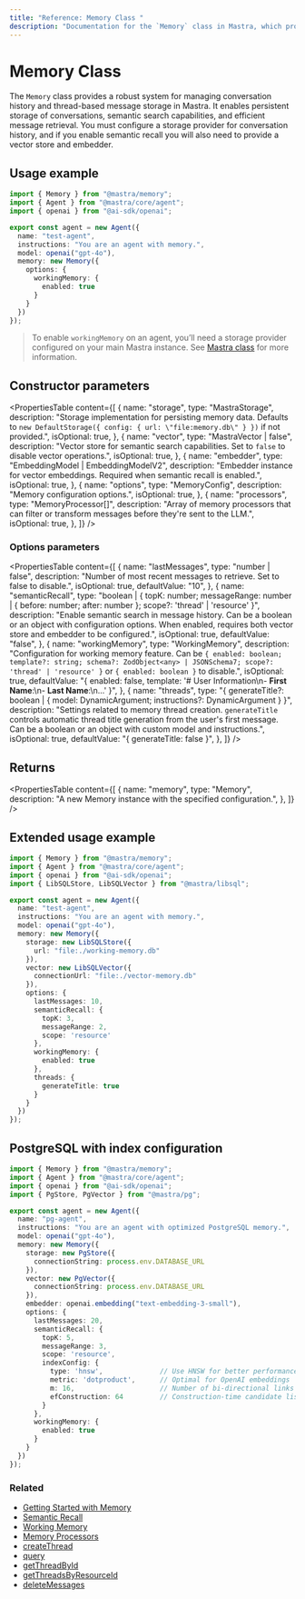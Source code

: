 ```yaml
---
title: "Reference: Memory Class "
description: "Documentation for the `Memory` class in Mastra, which provides a robust system for managing conversation history and thread-based message storage."
---
```


# Memory Class

The `Memory` class provides a robust system for managing conversation history and thread-based message storage in Mastra. It enables persistent storage of conversations, semantic search capabilities, and efficient message retrieval. You must configure a storage provider for conversation history, and if you enable semantic recall you will also need to provide a vector store and embedder.

## Usage example

```typescript filename="src/mastra/agents/test-agent.ts" showLineNumbers copy
import { Memory } from "@mastra/memory";
import { Agent } from "@mastra/core/agent";
import { openai } from "@ai-sdk/openai";

export const agent = new Agent({
  name: "test-agent",
  instructions: "You are an agent with memory.",
  model: openai("gpt-4o"),
  memory: new Memory({
    options: {
      workingMemory: {
        enabled: true
      }
    }
  })
});
```

> To enable `workingMemory` on an agent, you’ll need a storage provider configured on your main Mastra instance. See [Mastra class](../core/mastra-class.md) for more information.

## Constructor parameters

<PropertiesTable
  content={[
    {
      name: "storage",
      type: "MastraStorage",
      description: "Storage implementation for persisting memory data. Defaults to `new DefaultStorage({ config: { url: \"file:memory.db\" } })` if not provided.",
      isOptional: true,
    },
    {
      name: "vector",
      type: "MastraVector | false",
      description: "Vector store for semantic search capabilities. Set to `false` to disable vector operations.",
      isOptional: true,
    },
    {
      name: "embedder",
      type: "EmbeddingModel<string> | EmbeddingModelV2<string>",
      description: "Embedder instance for vector embeddings. Required when semantic recall is enabled.",
      isOptional: true,
    },
    {
      name: "options",
      type: "MemoryConfig",
      description: "Memory configuration options.",
      isOptional: true,
    },
    {
      name: "processors",
      type: "MemoryProcessor[]",
      description: "Array of memory processors that can filter or transform messages before they're sent to the LLM.",
      isOptional: true,
    },
  ]}
/>

### Options parameters

<PropertiesTable
  content={[
    {
      name: "lastMessages",
      type: "number | false",
      description: "Number of most recent messages to retrieve. Set to false to disable.",
      isOptional: true,
      defaultValue: "10",
    },
    {
      name: "semanticRecall",
      type: "boolean | { topK: number; messageRange: number | { before: number; after: number }; scope?: 'thread' | 'resource' }",
      description: "Enable semantic search in message history. Can be a boolean or an object with configuration options. When enabled, requires both vector store and embedder to be configured.",
      isOptional: true,
      defaultValue: "false",
    },
    {
      name: "workingMemory",
      type: "WorkingMemory",
      description: "Configuration for working memory feature. Can be `{ enabled: boolean; template?: string; schema?: ZodObject<any> | JSONSchema7; scope?: 'thread' | 'resource' }` or `{ enabled: boolean }` to disable.",
      isOptional: true,
      defaultValue: "{ enabled: false, template: '# User Information\\n- **First Name**:\\n- **Last Name**:\\n...' }",
    },
    {
      name: "threads",
      type: "{ generateTitle?: boolean | { model: DynamicArgument<MastraLanguageModel>; instructions?: DynamicArgument<string> } }",
      description: "Settings related to memory thread creation. `generateTitle` controls automatic thread title generation from the user's first message. Can be a boolean or an object with custom model and instructions.",
      isOptional: true,
      defaultValue: "{ generateTitle: false }",
    },
  ]}
/>

## Returns

<PropertiesTable
  content={[
    {
      name: "memory",
      type: "Memory",
      description: "A new Memory instance with the specified configuration.",
    },
  ]}
/>


## Extended usage example

```typescript filename="src/mastra/agents/test-agent.ts" showLineNumbers copy
import { Memory } from "@mastra/memory";
import { Agent } from "@mastra/core/agent";
import { openai } from "@ai-sdk/openai";
import { LibSQLStore, LibSQLVector } from "@mastra/libsql";

export const agent = new Agent({
  name: "test-agent",
  instructions: "You are an agent with memory.",
  model: openai("gpt-4o"),
  memory: new Memory({
    storage: new LibSQLStore({
      url: "file:./working-memory.db"
    }),
    vector: new LibSQLVector({
      connectionUrl: "file:./vector-memory.db"
    }),
    options: {
      lastMessages: 10,
      semanticRecall: {
        topK: 3,
        messageRange: 2,
        scope: 'resource'
      },
      workingMemory: {
        enabled: true
      },
      threads: {
        generateTitle: true
      }
    }
  })
});
```

## PostgreSQL with index configuration

```typescript filename="src/mastra/agents/pg-agent.ts" showLineNumbers copy
import { Memory } from "@mastra/memory";
import { Agent } from "@mastra/core/agent";
import { openai } from "@ai-sdk/openai";
import { PgStore, PgVector } from "@mastra/pg";

export const agent = new Agent({
  name: "pg-agent",
  instructions: "You are an agent with optimized PostgreSQL memory.",
  model: openai("gpt-4o"),
  memory: new Memory({
    storage: new PgStore({
      connectionString: process.env.DATABASE_URL
    }),
    vector: new PgVector({
      connectionString: process.env.DATABASE_URL
    }),
    embedder: openai.embedding("text-embedding-3-small"),
    options: {
      lastMessages: 20,
      semanticRecall: {
        topK: 5,
        messageRange: 3,
        scope: 'resource',
        indexConfig: {
          type: 'hnsw',              // Use HNSW for better performance
          metric: 'dotproduct',      // Optimal for OpenAI embeddings
          m: 16,                     // Number of bi-directional links
          efConstruction: 64         // Construction-time candidate list size
        }
      },
      workingMemory: {
        enabled: true
      }
    }
  })
});
```

### Related

- [Getting Started with Memory](/docs/memory/overview.md)
- [Semantic Recall](/docs/memory/semantic-recall.md)
- [Working Memory](/docs/memory/working-memory.md)
- [Memory Processors](/docs/memory/memory-processors.md)
- [createThread](/reference/memory/createThread.md)
- [query](/reference/memory/query.md)
- [getThreadById](/reference/memory/getThreadById.md)
- [getThreadsByResourceId](/reference/memory/getThreadsByResourceId.md)
- [deleteMessages](/reference/memory/deleteMessages.md)
